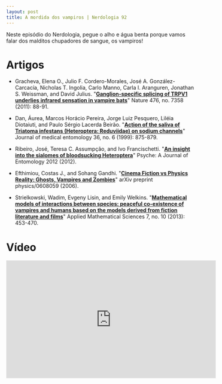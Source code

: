 ```yaml
---
layout: post
title: A mordida dos vampiros | Nerdologia 92
---
```


Neste episódio do Nerdologia, pegue o alho e água benta porque vamos falar dos malditos chupadores de sangue, os vampiros!

Artigos
=====

- Gracheva, Elena O., Julio F. Cordero-Morales, José A. González-Carcacía, Nicholas T. Ingolia, Carlo Manno, Carla I. Aranguren, Jonathan S. Weissman, and David Julius. "[**Ganglion-specific splicing of TRPV1 underlies infrared sensation in vampire bats**](clm.utexas.edu/systemsjc/wp-content/uploads/2011/.../nature10245.pdf)" Nature 476, no. 7358 (2011): 88-91.

- Dan, Áurea, Marcos Horácio Pereira, Jorge Luiz Pesquero, Liléia Diotaiuti, and Paulo Sérgio Lacerda Beirão. "[**Action of the saliva of Triatoma infestans (Heteroptera: Reduviidae) on sodium channels**](jme.oxfordjournals.org/content/jmedent/36/6/875.full.pdf)" Journal of medical entomology 36, no. 6 (1999): 875-879.

- Ribeiro, José, Teresa C. Assumpção, and Ivo Francischetti. "[**An insight into the sialomes of bloodsucking Heteroptera**](downloads.hindawi.com/journals/psyche/2012/470436.pdf)" Psyche: A Journal of Entomology 2012 (2012).

- Efthimiou, Costas J., and Sohang Gandhi. "[**Cinema Fiction vs Physics Reality: Ghosts, Vampires and Zombies**](http://arxiv.org/pdf/physics/0608059.pdf)" arXiv preprint physics/0608059 (2006).

- Strielkowski, Wadim, Evgeny Lisin, and Emily Welkins. "[**Mathematical models of interactions between species: peaceful co-existence of vampires and humans based on the models derived from fiction literature and films**](http://www.m-hikari.com/ams/ams-2013/ams-9-12-2013/strielkowskiAMS9-12-2013.pdf)" Applied Mathematical Sciences 7, no. 10 (2013): 453-470.

Vídeo
=====

<iframe width="560" height="315" src="https://www.youtube.com/embed/niWNulUwTzw" frameborder="0" allowfullscreen></iframe>

